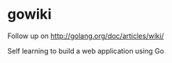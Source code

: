 gowiki
======

Follow up on http://golang.org/doc/articles/wiki/

Self learning to build a web application using Go
